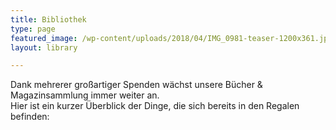 ```yaml
---
title: Bibliothek
type: page
featured_image: /wp-content/uploads/2018/04/IMG_0981-teaser-1200x361.jpg
layout: library

---
```

Dank mehrerer großartiger Spenden wächst unsere Bücher & Magazinsammlung immer weiter an.  
Hier ist ein kurzer Überblick der Dinge, die sich bereits in den Regalen befinden:
